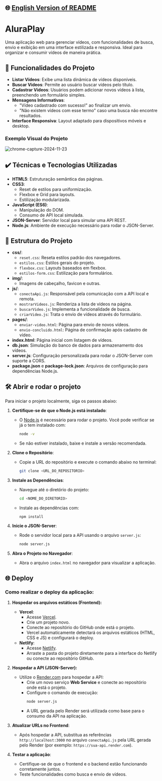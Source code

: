 ## 🌐 [English Version of README](README_EN.md)

# AluraPlay

Uma aplicação web para gerenciar vídeos, com funcionalidades de busca, envio e exibição em uma interface estilizada e responsiva. Ideal para organizar e consumir vídeos de maneira prática.

## 🔨 Funcionalidades do Projeto

- **Listar Vídeos**: Exibe uma lista dinâmica de vídeos disponíveis.
- **Buscar Vídeos**: Permite ao usuário buscar vídeos pelo título.
- **Cadastrar Vídeos**: Usuários podem adicionar novos vídeos à lista, preenchendo um formulário simples.
- **Mensagens Informativas**:
    - "Vídeo cadastrado com sucesso!" ao finalizar um envio.
    - "Não existem vídeos com esse termo" caso uma busca não encontre resultados.
- **Interface Responsiva**: Layout adaptado para dispositivos móveis e desktop.

### Exemplo Visual do Projeto

![chrome-capture-2024-11-23](https://github.com/user-attachments/assets/b79e5b55-f9de-4856-8fb8-09184c312e15)

## ✔️ Técnicas e Tecnologias Utilizadas

- **HTML5**: Estruturação semântica das páginas.
- **CSS3**:
    - Reset de estilos para uniformização.
    - Flexbox e Grid para layouts.
    - Estilização modularizada.
- **JavaScript (ES6)**:
    - Manipulação do DOM.
    - Consumo de API local simulada.
- **JSON-Server**: Servidor local para simular uma API REST.
- **Node.js**: Ambiente de execução necessário para rodar o JSON-Server.

## 📁 Estrutura do Projeto

- **css/**:
    - `reset.css`: Reseta estilos padrão dos navegadores.
    - `estilos.css`: Estilos gerais do projeto.
    - `flexbox.css`: Layouts baseados em flexbox.
    - `estilos-form.css`: Estilização para formulários.
- **img/**:
    - Imagens de cabeçalho, favicon e outras.
- **js/**:
    - `conectaApi.js`: Responsável pela comunicação com a API local e remota.
    - `mostrarVideos.js`: Renderiza a lista de vídeos na página.
    - `buscarVideo.js`: Implementa a funcionalidade de busca.
    - `criarVideo.js`: Trata o envio de vídeos através do formulário.
- **pages/**:
    - `enviar-video.html`: Página para envio de novos vídeos.
    - `envio-concluido.html`: Página de confirmação após cadastro de vídeo.
- **index.html**: Página inicial com listagem de vídeos.
- **db.json**: Simulação do banco de dados para armazenamento dos vídeos.
- **server.js**: Configuração personalizada para rodar o JSON-Server com suporte a CORS.
- **package.json** e **package-lock.json**: Arquivos de configuração para dependências Node.js.

## 🛠️ Abrir e rodar o projeto

Para iniciar o projeto localmente, siga os passos abaixo:

1. **Certifique-se de que o Node.js está instalado**:
    - O [Node.js](https://nodejs.org/) é necessário para rodar o projeto. Você pode verificar se já o tem instalado com:
      ```bash
      node -v
      ```
    - Se não estiver instalado, baixe e instale a versão recomendada.

2. **Clone o Repositório**:
    - Copie a URL do repositório e execute o comando abaixo no terminal:
      ```bash
      git clone <URL_DO_REPOSITORIO>
      ```

3. **Instale as Dependências**:
    - Navegue até o diretório do projeto:
      ```bash
      cd <NOME_DO_DIRETORIO>
      ```
    - Instale as dependências com:
      ```bash
      npm install
      ```

4. **Inicie o JSON-Server**:
    - Rode o servidor local para a API usando o arquivo `server.js`:
      ```bash
      node server.js
      ```

5. **Abra o Projeto no Navegador**:
    - Abra o arquivo `index.html` no navegador para visualizar a aplicação.

## 🌐 Deploy

### Como realizar o deploy da aplicação:

1. **Hospedar os arquivos estáticos (Frontend):**
    - **Vercel**:
        - Acesse [Vercel](https://vercel.com/).
        - Crie um projeto novo.
        - Conecte ao repositório do GitHub onde está o projeto.
        - Vercel automaticamente detectará os arquivos estáticos (HTML, CSS e JS) e configurará o deploy.
    - **Netlify**:
        - Acesse [Netlify](https://www.netlify.com/).
        - Arraste a pasta do projeto diretamente para a interface do Netlify ou conecte ao repositório GitHub.

2. **Hospedar a API (JSON-Server):**
    - Utilize o [Render.com](https://render.com/) para hospedar a API:
        - Crie um novo serviço **Web Service** e conecte ao repositório onde está o projeto.
        - Configure o comando de execução:
          ```bash
          node server.js
          ```
        - A URL gerada pelo Render será utilizada como base para o consumo da API na aplicação.

3. **Atualizar URLs no Frontend**:
    - Após hospedar a API, substitua as referências `http://localhost:3000` no arquivo `conectaApi.js` pela URL gerada pelo Render (por exemplo: `https://sua-api.render.com`).

4. **Testar a aplicação**:
    - Certifique-se de que o frontend e o backend estão funcionando corretamente juntos.
    - Teste funcionalidades como busca e envio de vídeos.
